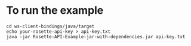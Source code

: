 To run the example
==================

    cd ws-client-bindings/java/target
    echo your-rosette-api-key > api-key.txt
    java -jar Rosette-API-Example-jar-with-dependencies.jar api-key.txt
